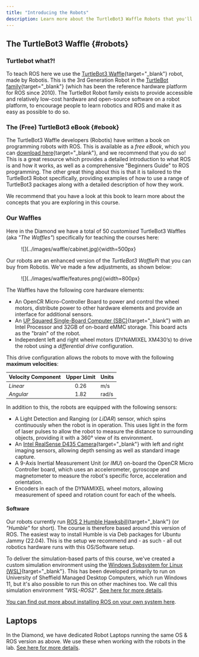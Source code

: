 ```yaml
---
title: "Introducing the Robots"
description: Learn more about the TurtleBot3 Waffle Robots that you'll work with in the lab.
---
```


## The TurtleBot3 Waffle {#robots}

### Turtlebot what?!

To teach ROS here we use the [TurtleBot3 Waffle](https://emanual.robotis.com/docs/en/platform/turtlebot3/overview/){target="_blank"} robot, made by Robotis. This is the 3rd Generation Robot in the [TurtleBot family](http://wiki.ros.org/Robots/TurtleBot){target="_blank"} (which has been the reference hardware platform for ROS since 2010). The TurtleBot Robot family exists to provide accessible and relatively low-cost hardware and open-source software on a robot platform, to encourage people to learn robotics and ROS and make it as easy as possible to do so.

### The (Free) TurtleBot3 eBook {#ebook}

The TurtleBot3 Waffle developers (Robotis) have written a book on programming robots with ROS. This is available as a *free eBook*, which you can [download here](https://www.pishrobot.com/wp-content/uploads/2021/05/ros-robot-programming-book-by-turtlebo3-developers-en.pdf){target="_blank"}, and we recommend that you do so! This is a great resource which provides a detailed introduction to what ROS is and how it works, as well as a comprehensive "Beginners Guide" to ROS programming. The other great thing about this is that it is tailored to the TurtleBot3 Robot specifically, providing examples of how to use a range of TurtleBot3 packages along with a detailed description of how they work.

We recommend that you have a look at this book to learn more about the concepts that you are exploring in this course.

### Our Waffles

Here in the Diamond we have a total of 50 *customised* TurtleBot3 Waffles (aka *"The Waffles"*) specifically for teaching the courses here:

<figure markdown>
  ![](../images/waffle/cabinet.jpg){width=500px} 
</figure>

Our robots are an enhanced version of the *TurtleBot3 WafflePi* that you can buy from Robotis. We've made a few adjustments, as shown below:

<figure markdown>
  ![](../images/waffle/features.png){width=800px}
</figure>

The Waffles have the following core hardware elements:

* An OpenCR Micro-Controller Board to power and control the wheel motors, distribute power to other hardware elements and provide an interface for additional sensors.
* An [UP Squared Single-Board Computer (SBC)](https://up-board.org/upsquared/specifications/){target="_blank"} with an Intel Processor and 32GB of on-board eMMC storage. This board acts as the "brain" of the robot.
* Independent left and right wheel motors (DYNAMIXEL XM430’s) to drive the robot using a *differential drive* configuration.

This drive configuration allows the robots to move with the following **maximum velocities**: <a name="max_vels"></a>

<center>

| Velocity Component | Upper Limit | Units |
| :--- | :---: | :--- |
| *Linear* | 0.26 | m/s |
| *Angular* | 1.82 | rad/s |

</center>

In addition to this, the robots are equipped with the following sensors:

* A Light Detection and Ranging (or *LiDAR*) sensor, which spins continuously when the robot is in operation. This uses light in the form of laser pulses to allow the robot to measure the distance to surrounding objects, providing it with a 360&deg; view of its environment.
* An [Intel RealSense D435 Camera](https://www.intelrealsense.com/depth-camera-d435/){target="_blank"} with left and right imaging sensors, allowing depth sensing as well as standard image capture.
* A 9-Axis Inertial Measurement Unit (or *IMU*) on-board the OpenCR Micro Controller board, which uses an accelerometer, gyroscope and magnetometer to measure the robot's specific force, acceleration and orientation. 
* Encoders in each of the DYNAMIXEL wheel motors, allowing measurement of speed and rotation count for each of the wheels.

#### Software

Our robots currently run [ROS 2 Humble Hawksbill](https://docs.ros.org/en/humble/index.html){target="_blank"} (or *"Humble"* for short). The course is therefore based around this version of ROS. The easiest way to install Humble is via Deb packages for Ubuntu Jammy (22.04). This is the setup we recommend and - as such - all out robotics hardware runs with this OS/Software setup.

To deliver the simulation-based parts of this course, we've created a custom simulation environment using the [Windows Subsystem for Linux (WSL)](https://docs.microsoft.com/en-us/windows/wsl/){target="_blank"}. This has been developed primarily to run on University of Sheffield Managed Desktop Computers, which run Windows 11, but it's also possible to run this on other machines too. We call this simulation environment *"WSL-ROS2"*. [See here for more details](../ros/wsl-ros/README.md).

[You can find out more about installing ROS on your own system here](../ros/README.md).

## Laptops

In the Diamond, we have dedicated Robot Laptops running the same OS & ROS version as above. We use these when working with the robots in the lab. [See here for more details](../waffles/intro.md#laptops).